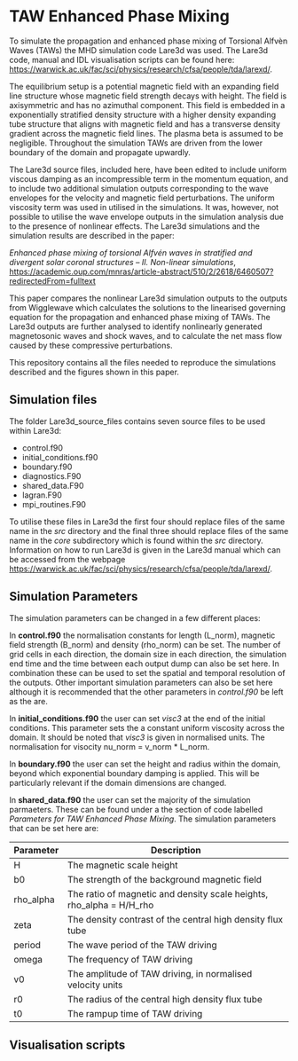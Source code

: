 # TAW Enhanced Phase Mixing

To simulate the propagation and enhanced phase mixing of Torsional Alfv&egrave;n Waves (TAWs) the MHD simulation code Lare3d was used. The Lare3d code, manual and IDL visualisation scripts can be found here:  https://warwick.ac.uk/fac/sci/physics/research/cfsa/people/tda/larexd/.

The equilibrium setup is a potential magnetic field with an expanding field line structure whose magnetic field strength decays with height. The field is axisymmetric and has no azimuthal component. This field is embedded in a exponentially stratified density structure with a higher density expanding tube structure that aligns with magnetic field and has a transverse density gradient across the magnetic field lines. The plasma beta is assumed to be negligible. Throughout the simulation TAWs are driven from the lower boundary of the domain and propagate upwardly.

The Lare3d source files, included here, have been edited to include uniform viscous damping as an incompressible term in the momentum equation, and to include two additional simulation outputs corresponding to the wave envelopes for the velocity and magnetic field perturbations. The uniform viscosity term was used in utilised in the simulations. It was, however, not possible to utilise the wave envelope outputs in the simulation analysis due to the presence of nonlinear effects. The Lare3d simulations and the simulation results are described in the paper:

*Enhanced phase mixing of torsional Alfvén waves in stratified and divergent solar coronal structures – II. Non-linear simulations*, https://academic.oup.com/mnras/article-abstract/510/2/2618/6460507?redirectedFrom=fulltext

This paper compares the nonlinear Lare3d simulation outputs to the outputs from Wigglewave which calculates the solutions to the linearised governing equation for the propagation and enhanced phase mixing of TAWs. The Lare3d outputs are further analysed to identify nonlinearly generated magnetosonic waves and shock waves, and to calculate the net mass flow caused by these compressive perturbations.

This repository contains all the files needed to reproduce the simulations described and the figures shown in this paper. 

## Simulation files

The folder Lare3d_source_files contains seven source files to be used within Lare3d:

- control.f90
- initial_conditions.f90
- boundary.f90
- diagnostics.F90
- shared_data.F90
- lagran.F90
- mpi_routines.F90

To utilise these files in Lare3d the first four should replace files of the same name in the *src* directory and the final three should replace files of the same name in the *core* subdirectory which is found within the *src* directory. Information on how to run Lare3d is given in the Lare3d manual which can be accessed from the webpage https://warwick.ac.uk/fac/sci/physics/research/cfsa/people/tda/larexd/.

## Simulation Parameters

The simulation parameters can be changed in a few different places:

In **control.f90** the normalisation constants for length (L_norm),  magnetic field strength (B_norm) and density (rho_norm) can be set. The number of grid cells in each direction, the domain size in each direction, the simulation end time and the time between each output dump can also be set here. In combination these can be used to set the spatial and temporal resolution of the outputs. Other important simulation parameters can also be set here although it is recommended that the other parameters in *control.f90* be left as the are.

In **initial_conditions.f90** the user can set *visc3* at the end of the initial conditions. This parameter sets the a constant uniform viscosity across the domain. It should be noted that *visc3* is given in normalised units. The normalisation for visocity nu_norm = v_norm * L_norm.

In **boundary.f90** the user can set the height and radius within the domain, beyond which exponential boundary damping is applied. This will be particularly relevant if the domain dimensions are changed.

In **shared_data.f90** the user can set the majority of the simulation parmaeters. These can be found under a the section of code labelled *Parameters for TAW Enhanced Phase Mixing*. The simulation parameters that can be set here are:

| Parameter | Description |
| --- | --- |
| H | The magnetic scale height |
| b0 | The strength of the background magnetic field |
| rho_alpha | The ratio of magnetic and density scale heights, rho_alpha = H/H_rho|
| zeta | The density contrast of the central high density flux tube |
| period | The wave period of the TAW driving |
| omega | The frequency of TAW driving |
| v0 | The amplitude of TAW driving, in normalised velocity units |
| r0 | The radius of the central high density flux tube|
| t0 | The rampup time of TAW driving|

## Visualisation scripts

